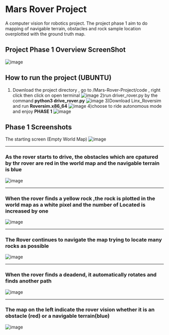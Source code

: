 
# Mars Rover Project 

A computer vision for robotics project. The project phase 1 aim to do mapping of navigable terrain, obstacles and rock sample location overplotted with the ground truth map.

## Project Phase 1 Overview ScreenShot
![image](https://user-images.githubusercontent.com/67200068/206847519-a7869fac-417e-49b2-92f5-219643ddab5c.png)

## How to run the project (UBUNTU)
1) Download the project directory , go to /Mars-Rover-Project/code , right click then click on open terminal
![image](https://user-images.githubusercontent.com/67200068/206851231-72e22e2d-a7e5-47ec-bfca-08f68e0cdc8f.png)
2)run driver_rover.py by the command **python3 drive_rover.py**
![image](https://user-images.githubusercontent.com/67200068/206850761-906ff188-94ca-4a23-837f-9c314067782d.png)
3)Download Linx_Roversim and run **Roversim.x86_64**
![image](https://user-images.githubusercontent.com/67200068/206851001-32f6d9ad-3fa3-4a78-8544-afe706fe095e.png)
4)choose to ride autonomous mode and enjoy **PHASE 1**
![image](https://user-images.githubusercontent.com/67200068/206851302-b2d9a0df-a1af-43ff-93b6-cb554e8723fa.png)



## Phase 1 Screenshots
The starting screen (Empty World Map)
![image](https://user-images.githubusercontent.com/67200068/206852082-b7841096-4c5c-4fcc-b6f7-b9471e5a6676.png)

---
### As the rover starts to drive, the obstacles which are cpatured by thr rover are red in the world map and the navigable terrain is blue
![image](https://user-images.githubusercontent.com/67200068/206852222-7d294be6-ee3a-4197-a36e-85757babd2d9.png)

---
### When the rover finds a yellow rock ,the rock is plotted in the world map as a white pixel and the number of Located is increased by one
![image](https://user-images.githubusercontent.com/67200068/206852275-97067f5f-35ea-4cd6-90cf-bdee3419f8ca.png)

---
### The Rover continues to navigate the map  trying to locate many rocks as possible
![image](https://user-images.githubusercontent.com/67200068/206852311-f5013460-8cc5-49ca-b6d5-a7d91dc14c9e.png)

---
### When the rover finds a deadend, it automatically rotates and finds another path
![image](https://user-images.githubusercontent.com/67200068/206852468-6df57761-8b47-45e5-9f60-d6027cbe622a.png)

---
### The map on the left indicate the rover vision whether it is an obstacle (red) or a navigable terrain(blue)
![image](https://user-images.githubusercontent.com/67200068/206852542-d3433882-1f11-44c3-9d96-a5ee0c731d37.png)


